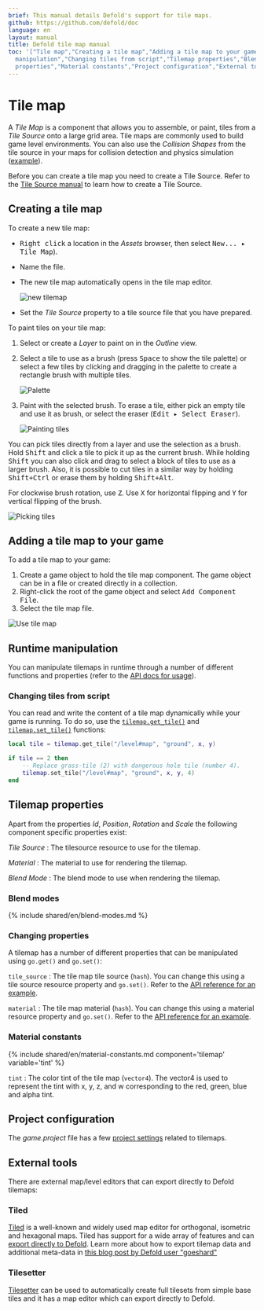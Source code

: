 ```yaml
---
brief: This manual details Defold's support for tile maps.
github: https://github.com/defold/doc
language: en
layout: manual
title: Defold tile map manual
toc: '["Tile map","Creating a tile map","Adding a tile map to your game","Runtime
  manipulation","Changing tiles from script","Tilemap properties","Blend modes","Changing
  properties","Material constants","Project configuration","External tools","Tiled","Tilesetter"]'
---
```


# Tile map

A *Tile Map* is a component that allows you to assemble, or paint, tiles from a *Tile Source* onto a large grid area. Tile maps are commonly used to build game level environments. You can also use the *Collision Shapes* from the tile source in your maps for collision detection and physics simulation ([example](/examples/tilemap/collisions/)).

Before you can create a tile map you need to create a Tile Source. Refer to the [Tile Source manual](/manuals/tilesource) to learn how to create a Tile Source.

## Creating a tile map

To create a new tile map:

- <kbd>Right click</kbd> a location in the *Assets* browser, then select <kbd>New... ▸ Tile Map</kbd>).
- Name the file.
- The new tile map automatically opens in the tile map editor.

  ![new tilemap](../images/tilemap/tilemap.png)

- Set the *Tile Source* property to a tile source file that you have prepared.

To paint tiles on your tile map:

1. Select or create a *Layer* to paint on in the *Outline* view.
2. Select a tile to use as a brush (press <kbd>Space</kbd> to show the tile palette) or select a few tiles by clicking and dragging in the palette to create a rectangle brush with multiple tiles.

   ![Palette](../images/tilemap/palette.png)

3. Paint with the selected brush. To erase a tile, either pick an empty tile and use it as brush, or select the eraser (<kbd>Edit ▸ Select Eraser</kbd>).

   ![Painting tiles](../images/tilemap/paint_tiles.png)

You can pick tiles directly from a layer and use the selection as a brush. Hold <kbd>Shift</kbd> and click a tile to pick it up as the current brush. While holding <kbd>Shift</kbd> you can also click and drag to select a block of tiles to use as a larger brush. Also, it is possible to cut tiles in a similar way by holding <kbd>Shift+Ctrl</kbd> or erase them by holding <kbd>Shift+Alt</kbd>.

For clockwise brush rotation, use <kbd>Z</kbd>. Use <kbd>X</kbd> for horizontal flipping and <kbd>Y</kbd> for vertical flipping of the brush.

![Picking tiles](../images/tilemap/pick_tiles.png)

## Adding a tile map to your game

To add a tile map to your game:

1. Create a game object to hold the tile map component. The game object can be in a file or created directly in a collection.
2. Right-click the root of the game object and select <kbd>Add Component File</kbd>.
3. Select the tile map file.

![Use tile map](../images/tilemap/use_tilemap.png)

## Runtime manipulation

You can manipulate tilemaps in runtime through a number of different functions and properties (refer to the [API docs for usage](/ref/tilemap/)).

### Changing tiles from script

You can read and write the content of a tile map dynamically while your game is running. To do so, use the [`tilemap.get_tile()`](/ref/tilemap/#tilemap.get_tile) and [`tilemap.set_tile()`](/ref/tilemap/#tilemap.set_tile) functions:

```lua
local tile = tilemap.get_tile("/level#map", "ground", x, y)

if tile == 2 then
    -- Replace grass-tile (2) with dangerous hole tile (number 4).
    tilemap.set_tile("/level#map", "ground", x, y, 4)
end
```

## Tilemap properties

Apart from the properties *Id*, *Position*, *Rotation* and *Scale* the following component specific properties exist:

*Tile Source*
: The tilesource resource to use for the tilemap.

*Material*
: The material to use for rendering the tilemap.

*Blend Mode*
: The blend mode to use when rendering the tilemap.

### Blend modes
{% include shared/en/blend-modes.md %}

### Changing properties

A tilemap has a number of different properties that can be manipulated using `go.get()` and `go.set()`:

`tile_source`
: The tile map tile source (`hash`). You can change this using a tile source resource property and `go.set()`. Refer to the [API reference for an example](/ref/tilemap/#tile_source).

`material`
: The tile map material (`hash`). You can change this using a material resource property and `go.set()`. Refer to the [API reference for an example](/ref/tilemap/#material).

### Material constants

{% include shared/en/material-constants.md component='tilemap' variable='tint' %}

`tint`
: The color tint of the tile map (`vector4`). The vector4 is used to represent the tint with x, y, z, and w corresponding to the red, green, blue and alpha tint.

## Project configuration

The *game.project* file has a few [project settings](/manuals/project-settings#tilemap) related to tilemaps.

## External tools

There are external map/level editors that can export directly to Defold tilemaps:

### Tiled

[Tiled](https://www.mapeditor.org/) is a well-known and widely used map editor for orthogonal, isometric and hexagonal maps. Tiled has support for a wide array of features and can [export directly to Defold](https://doc.mapeditor.org/en/stable/manual/export-defold/). Learn more about how to export tilemap data and additional meta-data in [this blog post by Defold user "goeshard"](https://goeshard.org/2025/01/01/using-tiled-object-layers-with-defold-tilemaps/)


### Tilesetter

[Tilesetter](https://www.tilesetter.org/docs/exporting#defold) can be used to automatically create full tilesets from simple base tiles and it has a map editor which can export directly to Defold.